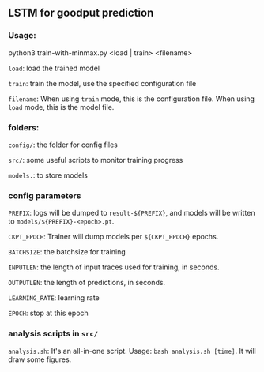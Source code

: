 ## LSTM for goodput prediction

### Usage:

python3 train-with-minmax.py \<load | train\> \<filename\>

`load`: load the trained model

`train`: train the model, use the specified configuration file

`filename`: When using `train` mode, this is the configuration file. When using `load` mode, this is the model file.

### folders:

`config/`: the folder for config files

`src/`: some useful scripts to monitor training progress

`models.`: to store models

### config parameters
`PREFIX`: logs will be dumped to `result-${PREFIX}`, and models will be written to `models/${PREFIX}-<epoch>.pt`.

`CKPT_EPOCH`: Trainer will dump models per `${CKPT_EPOCH}` epochs.

`BATCHSIZE`: the batchsize for training

`INPUTLEN`: the length of input traces used for training, in seconds.

`OUTPUTLEN`: the length of predictions, in seconds.

`LEARNING_RATE`: learning rate

`EPOCH`: stop at this epoch

### analysis scripts in `src/`
`analysis.sh`: It's an all-in-one script. Usage: `bash analysis.sh [time]`. It will draw some figures.
